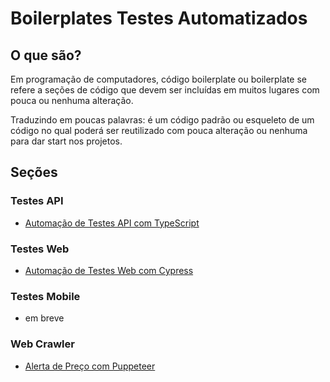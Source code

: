 # __Boilerplates Testes Automatizados__


## __O que são?__
Em programação de computadores, código boilerplate ou boilerplate se refere a seções de código que devem ser incluídas em muitos lugares com pouca ou nenhuma alteração.

Traduzindo em poucas palavras: é um código padrão ou esqueleto de um código no qual poderá ser reutilizado com pouca alteração ou nenhuma para dar start nos projetos.

## __Seções__

### Testes API

* [Automação de Testes API com TypeScript](https://github.com/rafaelbercam/boilerplates/tree/latest/api-tests-typescript)

### Testes Web
* [Automação de Testes Web com Cypress](https://github.com/rafaelbercam/boilerplates/tree/latest/web-dojo-test-cypress)

### Testes Mobile
* em breve


### Web Crawler
* [Alerta de Preço com Puppeteer](https://github.com/rafaelbercam/boilerplates/tree/latest/alert-price-Puppeteer)